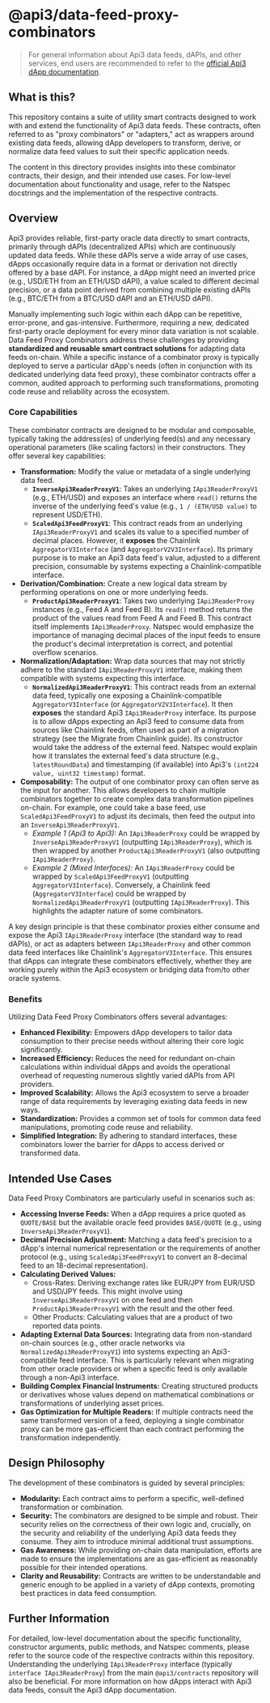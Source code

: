 # @api3/data-feed-proxy-combinators

> For general information about Api3 data feeds, dAPIs, and other services, end users are recommended to refer to the [official Api3 dApp documentation](https://docs.api3.org/dapps/).

## What is this?

This repository contains a suite of utility smart contracts designed to work with and extend the functionality of Api3 data feeds. These contracts, often referred to as "proxy combinators" or "adapters," act as wrappers around existing data feeds, allowing dApp developers to transform, derive, or normalize data feed values to suit their specific application needs.

The content in this directory provides insights into these combinator contracts, their design, and their intended use cases. For low-level documentation about functionality and usage, refer to the Natspec docstrings and the implementation of the respective contracts.

## Overview

Api3 provides reliable, first-party oracle data directly to smart contracts, primarily through dAPIs (decentralized APIs) which are continuously updated data feeds. While these dAPIs serve a wide array of use cases, dApps occasionally require data in a format or derivation not directly offered by a base dAPI. For instance, a dApp might need an inverted price (e.g., USD/ETH from an ETH/USD dAPI), a value scaled to different decimal precision, or a data point derived from combining multiple existing dAPIs (e.g., BTC/ETH from a BTC/USD dAPI and an ETH/USD dAPI).

Manually implementing such logic within each dApp can be repetitive, error-prone, and gas-intensive. Furthermore, requiring a new, dedicated first-party oracle deployment for every minor data variation is not scalable. Data Feed Proxy Combinators address these challenges by providing **standardized and reusable smart contract solutions** for adapting data feeds on-chain. While a specific instance of a combinator proxy is typically deployed to serve a particular dApp's needs (often in conjunction with its dedicated underlying data feed proxy), these combinator contracts offer a common, audited approach to performing such transformations, promoting code reuse and reliability across the ecosystem.

### Core Capabilities

These combinator contracts are designed to be modular and composable, typically taking the address(es) of underlying feed(s) and any necessary operational parameters (like scaling factors) in their constructors. They offer several key capabilities:

- **Transformation:** Modify the value or metadata of a single underlying data feed.
  - **`InverseApi3ReaderProxyV1`**: Takes an underlying `IApi3ReaderProxyV1` (e.g., ETH/USD) and exposes an interface where `read()` returns the inverse of the underlying feed's value (e.g., `1 / (ETH/USD value)` to represent USD/ETH).
  - **`ScaledApi3FeedProxyV1`**: This contract reads from an underlying `IApi3ReaderProxyV1` and scales its value to a specified number of decimal places. However, it **exposes** the Chainlink `AggregatorV3Interface` (and `AggregatorV2V3Interface`). Its primary purpose is to make an Api3 data feed's value, adjusted to a different precision, consumable by systems expecting a Chainlink-compatible interface.
- **Derivation/Combination:** Create a new logical data stream by performing operations on one or more underlying feeds.
  - **`ProductApi3ReaderProxyV1`**: Takes two underlying `IApi3ReaderProxy` instances (e.g., Feed A and Feed B). Its `read()` method returns the product of the values read from Feed A and Feed B. This contract itself implements `IApi3ReaderProxy`. Natspec would emphasize the importance of managing decimal places of the input feeds to ensure the product's decimal interpretation is correct, and potential overflow scenarios.
- **Normalization/Adaptation:** Wrap data sources that may not strictly adhere to the standard `IApi3ReaderProxyV1` interface, making them compatible with systems expecting this interface.
  - **`NormalizedApi3ReaderProxyV1`**: This contract reads from an external data feed, typically one exposing a Chainlink-compatible `AggregatorV3Interface` (or `AggregatorV2V3Interface`). It then **exposes** the standard Api3 `IApi3ReaderProxy` interface. Its purpose is to allow dApps expecting an Api3 feed to consume data from sources like Chainlink feeds, often used as part of a migration strategy (see the Migrate from Chainlink guide). Its constructor would take the address of the external feed. Natspec would explain how it translates the external feed's data structure (e.g., `latestRoundData`) and timestamping (if available) into Api3's `(int224 value, uint32 timestamp)` format.
- **Composability:** The output of one combinator proxy can often serve as the input for another. This allows developers to chain multiple combinators together to create complex data transformation pipelines on-chain. For example, one could take a base feed, use `ScaledApi3FeedProxyV1` to adjust its decimals, then feed the output into an `InverseApi3ReaderProxyV1`.
  - _Example 1 (Api3 to Api3):_ An `IApi3ReaderProxy` could be wrapped by `InverseApi3ReaderProxyV1` (outputting `IApi3ReaderProxy`), which is then wrapped by another `ProductApi3ReaderProxyV1` (also outputting `IApi3ReaderProxy`).
  - _Example 2 (Mixed Interfaces):_ An `IApi3ReaderProxy` could be wrapped by `ScaledApi3FeedProxyV1` (outputting `AggregatorV3Interface`). Conversely, a Chainlink feed (`AggregatorV3Interface`) could be wrapped by `NormalizedApi3ReaderProxyV1` (outputting `IApi3ReaderProxy`). This highlights the adapter nature of some combinators.

A key design principle is that these combinator proxies either consume and expose the Api3 `IApi3ReaderProxy` interface (the standard way to read dAPIs), or act as adapters between `IApi3ReaderProxy` and other common data feed interfaces like Chainlink's `AggregatorV3Interface`. This ensures that dApps can integrate these combinators effectively, whether they are working purely within the Api3 ecosystem or bridging data from/to other oracle systems.

### Benefits

Utilizing Data Feed Proxy Combinators offers several advantages:

- **Enhanced Flexibility:** Empowers dApp developers to tailor data consumption to their precise needs without altering their core logic significantly.
- **Increased Efficiency:** Reduces the need for redundant on-chain calculations within individual dApps and avoids the operational overhead of requesting numerous slightly varied dAPIs from API providers.
- **Improved Scalability:** Allows the Api3 ecosystem to serve a broader range of data requirements by leveraging existing data feeds in new ways.
- **Standardization:** Provides a common set of tools for common data feed manipulations, promoting code reuse and reliability.
- **Simplified Integration:** By adhering to standard interfaces, these combinators lower the barrier for dApps to access derived or transformed data.

## Intended Use Cases

Data Feed Proxy Combinators are particularly useful in scenarios such as:

- **Accessing Inverse Feeds:** When a dApp requires a price quoted as `QUOTE/BASE` but the available oracle feed provides `BASE/QUOTE` (e.g., using `InverseApi3ReaderProxyV1`).
- **Decimal Precision Adjustment:** Matching a data feed's precision to a dApp's internal numerical representation or the requirements of another protocol (e.g., using `ScaledApi3FeedProxyV1` to convert an 8-decimal feed to an 18-decimal representation).
- **Calculating Derived Values:**
  - Cross-Rates: Deriving exchange rates like EUR/JPY from EUR/USD and USD/JPY feeds. This might involve using `InverseApi3ReaderProxyV1` on one feed and then `ProductApi3ReaderProxyV1` with the result and the other feed.
  - Other Products: Calculating values that are a product of two reported data points.
- **Adapting External Data Sources:** Integrating data from non-standard on-chain sources (e.g., other oracle networks via `NormalizedApi3ReaderProxyV1`) into systems expecting an Api3-compatible feed interface. This is particularly relevant when migrating from other oracle providers or when a specific feed is only available through a non-Api3 interface.
- **Building Complex Financial Instruments:** Creating structured products or derivatives whose values depend on mathematical combinations or transformations of underlying asset prices.
- **Gas Optimization for Multiple Readers:** If multiple contracts need the same transformed version of a feed, deploying a single combinator proxy can be more gas-efficient than each contract performing the transformation independently.

## Design Philosophy

The development of these combinators is guided by several principles:

- **Modularity:** Each contract aims to perform a specific, well-defined transformation or combination.
- **Security:** The combinators are designed to be simple and robust. Their security relies on the correctness of their own logic and, crucially, on the security and reliability of the underlying Api3 data feeds they consume. They aim to introduce minimal additional trust assumptions.
- **Gas Awareness:** While providing on-chain data manipulation, efforts are made to ensure the implementations are as gas-efficient as reasonably possible for their intended operations.
- **Clarity and Reusability:** Contracts are written to be understandable and generic enough to be applied in a variety of dApp contexts, promoting best practices in data feed consumption.

## Further Information

For detailed, low-level documentation about the specific functionality, constructor arguments, public methods, and Natspec comments, please refer to the source code of the respective contracts within this repository. Understanding the underlying `IApi3ReaderProxy` interface (typically `interface IApi3ReaderProxy`) from the main `@api3/contracts` repository will also be beneficial. For more information on how dApps interact with Api3 data feeds, consult the Api3 dApp documentation.
